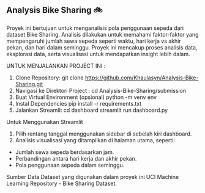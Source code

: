 ## Analysis Bike Sharing 🚲

Proyek ini bertujuan untuk menganalisis pola penggunaan sepeda dari dataset Bike Sharing. Analisis dilakukan untuk memahami faktor-faktor yang mempengaruhi jumlah sewa sepeda seperti waktu, hari kerja vs akhir pekan, dan hari dalam seminggu. Proyek ini mencakup proses analisis data, eksplorasi data, serta visualisasi untuk mendapatkan insight lebih dalam.

UNTUK MENJALANKAN PROJECT INI : 
1. Clone Repository:
   git clone https://github.com/Khaulasyn/Analysis-Bike-Sharing.git
2. Navigasi ke Direktori Project :
   cd Analysis-Bike-Sharing/submission
3. Buat Virtual Environment (opsional)
   python -m venv env
4. Instal Dependencies
   pip install -r requirements.txt
5. Jalankan Streamlit
   cd dashboard
   streamlit run dashboard.py

Untuk Menggunakan Streamlit 
1. Pilih rentang tanggal menggunakan sidebar di sebelah kiri dashboard.
2. Analisis visualisasi yang ditampilkan di halaman utama, seperti:
- Jumlah sewa sepeda berdasarkan jam.
- Perbandingan antara hari kerja dan akhir pekan.
- Pola penggunaan sepeda dalam seminggu.

Sumber Data
Dataset yang digunakan dalam proyek ini 
UCI Machine Learning Repository - Bike Sharing Dataset.

